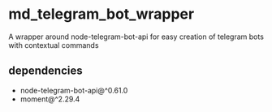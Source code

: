 # md_telegram_bot_wrapper
A wrapper around node-telegram-bot-api for easy creation of telegram bots with contextual commands

## dependencies
- node-telegram-bot-api@^0.61.0
- moment@^2.29.4